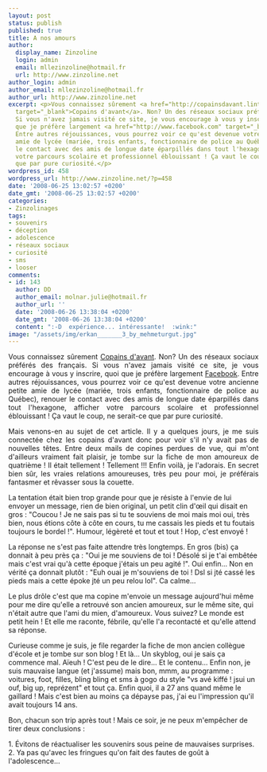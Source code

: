 ```yaml
---
layout: post
status: publish
published: true
title: A nos amours
author:
  display_name: Zinzoline
  login: admin
  email: mllezinzoline@hotmail.fr
  url: http://www.zinzoline.net
author_login: admin
author_email: mllezinzoline@hotmail.fr
author_url: http://www.zinzoline.net
excerpt: <p>Vous connaissez sûrement <a href="http://copainsdavant.linternaute.com/"
  target="_blank">Copains d'avant</a>. Non? Un des réseaux sociaux préférés des français.
  Si vous n'avez jamais visité ce site, je vous encourage à vous y inscrire, quoi
  que je préfère largement <a href="http://www.facebook.com" target="_blank">Facebook</a>.
  Entre autres réjouissances, vous pourrez voir ce qu'est devenue votre ancienne petite
  amie de lycée (mariée, trois enfants, fonctionnaire de police au Québec), renouer
  le contact avec des amis de longue date éparpillés dans tout l'hexagone, afficher
  votre parcours scolaire et professionnel éblouissant ! Ça vaut le coup, ne serait-ce
  que par pure curiosité.</p>
wordpress_id: 458
wordpress_url: http://www.zinzoline.net/?p=458
date: '2008-06-25 13:02:57 +0200'
date_gmt: '2008-06-25 13:02:57 +0200'
categories:
- Zinzolinages
tags:
- souvenirs
- déception
- adolescence
- réseaux sociaux
- curiosité
- sms
- looser
comments:
- id: 143
  author: DD
  author_email: molnar.julie@hotmail.fr
  author_url: ''
  date: '2008-06-26 13:38:04 +0200'
  date_gmt: '2008-06-26 13:38:04 +0200'
  content: ":-D  expérience... intéressante!  :wink:"
image: "/assets/img/erkan_______3_by_mehmeturgut.jpg"
---
```

<p style="text-align: justify;">Vous connaissez sûrement <a href="http://copainsdavant.linternaute.com/" target="_blank">Copains d'avant</a>. Non? Un des réseaux sociaux préférés des français. Si vous n'avez jamais visité ce site, je vous encourage à vous y inscrire, quoi que je préfère largement <a href="http://www.facebook.com" target="_blank">Facebook</a>. Entre autres réjouissances, vous pourrez voir ce qu'est devenue votre ancienne petite amie de lycée (mariée, trois enfants, fonctionnaire de police au Québec), renouer le contact avec des amis de longue date éparpillés dans tout l'hexagone, afficher votre parcours scolaire et professionnel éblouissant ! Ça vaut le coup, ne serait-ce que par pure curiosité.<a id="more"></a><a id="more-458"></a></p>
<p style="text-align: justify;">Mais venons-en au sujet de cet article. Il y a quelques jours, je me suis connectée chez les copains d'avant donc pour voir s'il n'y avait pas de nouvelles têtes. Entre deux mails de copines perdues de vue, qui m'ont d'ailleurs vraiment fait plaisir, je tombe sur la fiche de mon amoureux de quatrième ! Il était tellement ! Tellement !!! Enfin voilà, je l'adorais. En secret bien sûr, les vraies relations amoureuses, très peu pour moi, je préférais fantasmer et rêvasser sous la couette.</p>
<p>La tentation était bien trop grande pour que je résiste à l'envie de lui envoyer un message, rien de bien original, un petit clin d'œil qui disait en gros : "Coucou ! Je ne sais pas si tu te souviens de moi mais moi oui, très bien, nous étions côte à côte en cours, tu me cassais les pieds et tu foutais toujours le bordel !". Humour, légèreté et tout et tout ! Hop, c'est envoyé !</p>
<p>La réponse ne s'est pas faite attendre très longtemps. En gros (bis) ça donnait à peu près ça : "Oui je me souviens de toi ! Désolé si je t'ai embêtée mais c'est vrai qu'à cette époque j'étais un peu agité !". Oui enfin... Non en vérité ça donnait plutôt : "Euh ouai je m'souviens de toi ! Dsl si jté cassé les pieds mais a cette époke jté un peu relou lol". Ca calme...</p>
<p>Le plus drôle c'est que ma copine m'envoie un message aujourd'hui même pour me dire qu'elle a retrouvé son ancien amoureux, sur le même site, qui n'était autre que l'ami du mien, d'amoureux. Vous suivez? Le monde est petit hein ! Et elle me raconte, fébrile, qu'elle l'a recontacté et qu'elle attend sa réponse.</p>
<p>Curieuse comme je suis, je file regarder la fiche de mon ancien collègue d'école et je tombe sur son blog ! Et là... Un skyblog, oui je sais ça commence mal. Aïeuh ! C'est peu de le dire... Et le contenu... Enfin non, je suis mauvaise langue (et j'assume) mais bon, mmm, au programme : voitures, foot, filles, bling bling et sms à gogo du style "vs avé kiffé ! jsui un ouf, big up, reprézent" et tout ça. Enfin quoi, il a 27 ans quand même le gaillard ! Mais c'est bien au moins ça dépayse pas, j'ai eu l'impression qu'il avait toujours 14 ans.</p>
<p>Bon, chacun son trip après tout ! Mais ce soir, je ne peux m'empêcher de tirer deux conclusions :</p>
<p>1. Évitons de réactualiser les souvenirs sous peine de mauvaises surprises.<br />2. Ya pas qu'avec les fringues qu'on fait des fautes de goût à l'adolescence...</p>
